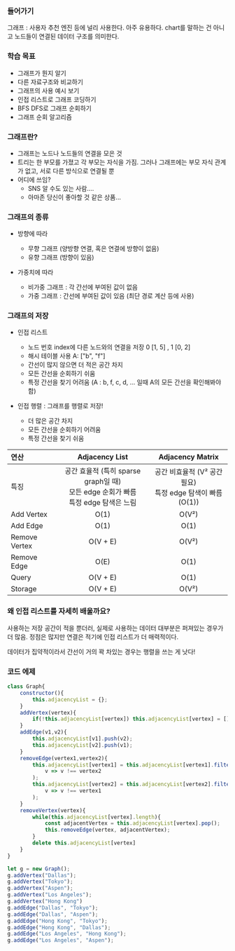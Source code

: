 ### 들어가기
그래프 : 사용자 추천 엔진 등에 널리 사용한다. 아주 유용하다.
chart를 말하는 건 아니고 노드들이 연결된 데이터 구조를 의미한다.

### 학습 목표
- 그래프가 뭔지 알기
- 다른 자료구조와 비교하기
- 그래프의 사용 예시 보기
- 인접 리스트로 그래프 코딩하기
- BFS DFS로 그래프 순회하기
- 그래프 순회 알고리즘

### 그래프란?
- 그래프는 노드나 노드들의 연결을 모은 것
- 트리는 한 부모를 가졌고 각 부모는 자식을 가짐. 그러나 그래프에는 부모 자식 관계가 없고, 서로 다른 방식으로 연결될 뿐
- 어디에 쓰임?
  - SNS 알 수도 있는 사람....
  - 아마존 당신이 좋아할 것 같은 상품...

### 그래프의 종류
- 방향에 따라
    - 무향 그래프 (양방향 연결, 혹은 연결에 방향이 없음)
    - 유향 그래프 (방향이 있음)

- 가중치에 따라
    - 비가중 그래프 : 각 간선에 부여된 값이 없음
    - 가중 그래프 : 간선에 부여된 값이 있음 (최단 경로 계산 등에 사용)

### 그래프의 저장
- 인접 리스트
    - 노드 번호 index에 다른 노드와의 연결을 저장
0 [1, 5] , 1 [0, 2]
    - 해시 테이블 사용 A:  ["b", "f"]
    - 간선이 많지 않으면 더 적은 공간 차지
    - 모든 간선을 순회하기 쉬움
    - 특정 간선을 찾기 어려움 (A : b, f, c, d, ... 일때 A의 모든 간선을 확인해봐야 함)

- 인접 행렬 : 그래프를 행렬로 저장!
    - 더 많은 공간 차지
    - 모든 간선을 순회하기 어려움
    - 특정 간선을 찾기 쉬움

| 연산            | Adjacency List | Adjacency Matrix |
| :------------ | :------------: | :--------------: |
| 특징 |공간 효율적 (특히 sparse graph일 때) <br> 모든 edge 순회가 빠름 <br> 특정 edge 탐색은 느림|공간 비효율적 (V² 공간 필요) <br> 특정 edge 탐색이 빠름 (O(1))|
| Add Vertex    |      O(1)      |       O(V²)      |
| Add Edge      |      O(1)      |       O(1)       |
| Remove Vertex |    O(V + E)    |       O(V²)      |
| Remove Edge   |      O(E)      |       O(1)       |
| Query         |    O(V + E)    |       O(1)       |
| Storage       |    O(V + E)    |       O(V²)      |

### 왜 인접 리스트를 자세히 배울까요?
사용하는 저장 공간이 적을 뿐더러, 실제로 사용하는 데이터 대부분은 퍼져있는 경우가 더 많음. 정점은 많지만 연결은 적기에 인접 리스트가 더 매력적이다.

데이터가 집약적이라서 간선이 거의 꽉 차있는 경우는 행렬을 쓰는 게 낫다!

### 코드 에제
```js
class Graph{
    constructor(){
        this.adjacencyList = {};
    }
    addVertex(vertex){
        if(!this.adjacencyList[vertex]) this.adjacencyList[vertex] = [];
    }
    addEdge(v1,v2){
        this.adjacencyList[v1].push(v2);
        this.adjacencyList[v2].push(v1);
    }
    removeEdge(vertex1,vertex2){
        this.adjacencyList[vertex1] = this.adjacencyList[vertex1].filter(
            v => v !== vertex2
        );
        this.adjacencyList[vertex2] = this.adjacencyList[vertex2].filter(
            v => v !== vertex1
        );
    }
    removeVertex(vertex){
        while(this.adjacencyList[vertex].length){
            const adjacentVertex = this.adjacencyList[vertex].pop();
            this.removeEdge(vertex, adjacentVertex);
        }
        delete this.adjacencyList[vertex]
    }
}

let g = new Graph();
g.addVertex("Dallas");
g.addVertex("Tokyo");
g.addVertex("Aspen");
g.addVertex("Los Angeles");
g.addVertex("Hong Kong")
g.addEdge("Dallas", "Tokyo");
g.addEdge("Dallas", "Aspen");
g.addEdge("Hong Kong", "Tokyo");
g.addEdge("Hong Kong", "Dallas");
g.addEdge("Los Angeles", "Hong Kong");
g.addEdge("Los Angeles", "Aspen");
```